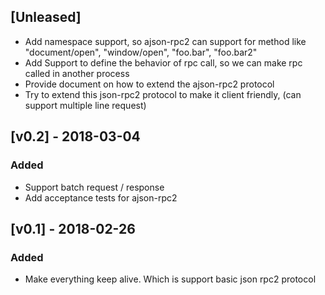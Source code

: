 ## [Unleased]
- Add namespace support, so ajson-rpc2 can support for method like "document/open", "window/open", "foo.bar", "foo.bar2"
- Add Support to define the behavior of rpc call, so we can make rpc called in another process
- Provide document on how to extend the ajson-rpc2 protocol
- Try to extend this json-rpc2 protocol to make it client friendly, (can support multiple line request)

## [v0.2] - 2018-03-04
### Added
- Support batch request / response
- Add acceptance tests for ajson-rpc2

## [v0.1] - 2018-02-26
### Added
- Make everything keep alive.  Which is support basic json rpc2 protocol
